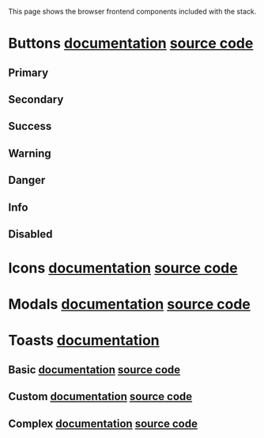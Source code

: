 This page shows the browser frontend components included with the stack.

# Buttons [documentation](../guides/browser/Buttons.md) [source code](../../../lib/examples/src/jsMain/kotlin/zakadabar/lib/examples/frontend/button/ButtonExamples.kt)

## Primary

<div data-zk-enrich="ButtonExamples" data-zk-flavour="primary"></div>

## Secondary

<div data-zk-enrich="ButtonExamples" data-zk-flavour="secondary"></div>

## Success

<div data-zk-enrich="ButtonExamples" data-zk-flavour="success"></div>

## Warning

<div data-zk-enrich="ButtonExamples" data-zk-flavour="warning"></div>

## Danger

<div data-zk-enrich="ButtonExamples" data-zk-flavour="danger"></div>

## Info

<div data-zk-enrich="ButtonExamples" data-zk-flavour="info"></div>

## Disabled

<div data-zk-enrich="ButtonExamples" data-zk-flavour="disabled"></div>

# Icons [documentation](../guides/browser/Icons.md) [source code](../../../lib/examples/src/jsMain/kotlin/zakadabar/lib/examples/frontend/icon/IconExamples.kt)

<div data-zk-enrich="IconExamples"></div>

# Modals [documentation](../guides/browser/Modals.md) [source code](../../../lib/examples/src/jsMain/kotlin/zakadabar/lib/examples/frontend/modal/ModalExamples.kt)

<div data-zk-enrich="ModalExamples"></div>

# Toasts [documentation](../guides/browser/Toasts.md)

## Basic  [documentation](../guides/browser/Toasts.md) [source code](../../../lib/examples/src/jsMain/kotlin/zakadabar/lib/examples/frontend/toast/ToastExamples.kt)

<div data-zk-enrich="ToastBasicExamples"></div>

## Custom  [documentation](../guides/browser/Toasts.md) [source code](../../../lib/examples/src/jsMain/kotlin/zakadabar/lib/examples/frontend/toast/ToastCustomExample.kt)

<div data-zk-enrich="ToastCustomExample"></div>

## Complex [documentation](../guides/browser/Toasts.md) [source code](../../../lib/examples/src/jsMain/kotlin/zakadabar/lib/examples/frontend/toast/ToastFormExample.kt)

<div data-zk-enrich="ToastFormExample"></div>